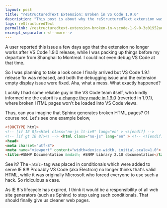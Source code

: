 ```yaml
---
layout: post
title: "reStructuredText Extension: Broken in VS Code 1.9.0"
description: "This post is about why the reStructuredText extension was broken in VS Code 1.9.0."
tags: reStructuredText
permalink: /restructuredtext-extension-broken-in-vscode-1-9-0-3e01952ad155
excerpt_separator: <!--more-->
---
```


A user reported this issue a few days ago that the extension no longer works after VS Code 1.9.0 release, while I was packing up things before my departure from Shanghai to Montreal. I could not even debug VS Code at that time.
<!--more-->

So I was planning to take a look once I finally arrived but VS Code 1.9.1 release fix was released, and both the debugging issue and the extension empty display issue were fixed. Aha, what a mess. What exactly happened?

Luckily I had some reliable guy in the VS Code team itself, who kindly informed me the culprit is [a change they made in 1.9.0](https://github.com/Microsoft/vscode/issues/20229) (reverted in 1.9.1), where broken HTML pages won't be loaded into VS Code views.

Thus, can you imagine that Sphinx generates broken HTML pages? Of course not. Let's see one example below,

``` html
<!DOCTYPE html>
<!-- [if IE 8]><html class="no-js lt-ie9" lang="en" > <![endif] -->
<!-- [if gt IE 8]><! --> <html class="no-js" lang="en" > <!-- <![endif] -->
<head>
<meta charset="utf-8">
<meta name="viewport" content="width=device-width, initial-scale=1.0">
<title>#SNMP Documentation &mdash; #SNMP Library 2.10 documentation</title>
```

See it? The `<html>` tag was placed in conditionals which were added to serve IE 8!!! Probably VS Code (aka Electron) no longer thinks that's valid HTML, while it was originally Microsoft who forced everyone to use such a hack. So ridiculous a case.

As IE 8's lifecycle has expired, I think it would be a responsibility of all web site generators (such as Sphinx) to stop using such conditionals. That should finally give us cleaner web pages.
